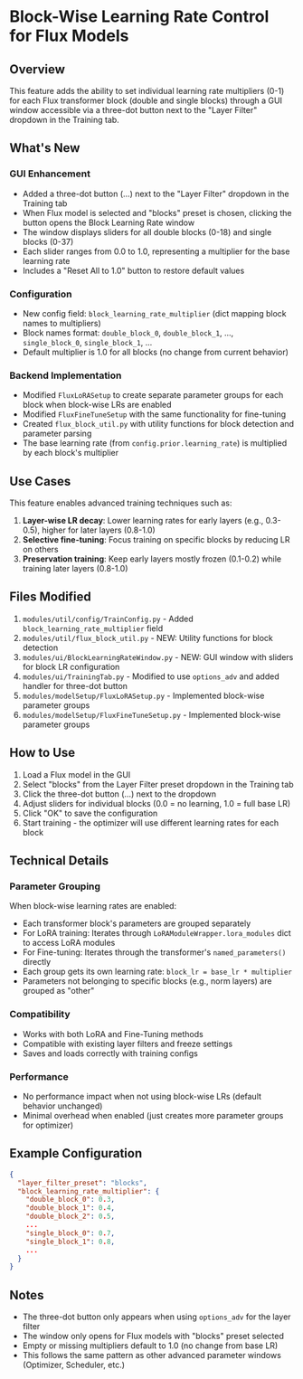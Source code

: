# Block-Wise Learning Rate Control for Flux Models

## Overview

This feature adds the ability to set individual learning rate multipliers (0-1) for each Flux transformer block (double and single blocks) through a GUI window accessible via a three-dot button next to the "Layer Filter" dropdown in the Training tab.

## What's New

### GUI Enhancement

- Added a three-dot button (…) next to the "Layer Filter" dropdown in the Training tab
- When Flux model is selected and "blocks" preset is chosen, clicking the button opens the Block Learning Rate window
- The window displays sliders for all double blocks (0-18) and single blocks (0-37)
- Each slider ranges from 0.0 to 1.0, representing a multiplier for the base learning rate
- Includes a "Reset All to 1.0" button to restore default values

### Configuration

- New config field: `block_learning_rate_multiplier` (dict mapping block names to multipliers)
- Block names format: `double_block_0`, `double_block_1`, ..., `single_block_0`, `single_block_1`, ...
- Default multiplier is 1.0 for all blocks (no change from current behavior)

### Backend Implementation

- Modified `FluxLoRASetup` to create separate parameter groups for each block when block-wise LRs are enabled
- Modified `FluxFineTuneSetup` with the same functionality for fine-tuning
- Created `flux_block_util.py` with utility functions for block detection and parameter parsing
- The base learning rate (from `config.prior.learning_rate`) is multiplied by each block's multiplier

## Use Cases

This feature enables advanced training techniques such as:

1. **Layer-wise LR decay**: Lower learning rates for early layers (e.g., 0.3-0.5), higher for later layers (0.8-1.0)
2. **Selective fine-tuning**: Focus training on specific blocks by reducing LR on others
3. **Preservation training**: Keep early layers mostly frozen (0.1-0.2) while training later layers (0.8-1.0)

## Files Modified

1. `modules/util/config/TrainConfig.py` - Added `block_learning_rate_multiplier` field
2. `modules/util/flux_block_util.py` - NEW: Utility functions for block detection
3. `modules/ui/BlockLearningRateWindow.py` - NEW: GUI window with sliders for block LR configuration
4. `modules/ui/TrainingTab.py` - Modified to use `options_adv` and added handler for three-dot button
5. `modules/modelSetup/FluxLoRASetup.py` - Implemented block-wise parameter groups
6. `modules/modelSetup/FluxFineTuneSetup.py` - Implemented block-wise parameter groups

## How to Use

1. Load a Flux model in the GUI
2. Select "blocks" from the Layer Filter preset dropdown in the Training tab
3. Click the three-dot button (…) next to the dropdown
4. Adjust sliders for individual blocks (0.0 = no learning, 1.0 = full base LR)
5. Click "OK" to save the configuration
6. Start training - the optimizer will use different learning rates for each block

## Technical Details

### Parameter Grouping

When block-wise learning rates are enabled:
- Each transformer block's parameters are grouped separately
- For LoRA training: Iterates through `LoRAModuleWrapper.lora_modules` dict to access LoRA modules
- For Fine-tuning: Iterates through the transformer's `named_parameters()` directly
- Each group gets its own learning rate: `block_lr = base_lr * multiplier`
- Parameters not belonging to specific blocks (e.g., norm layers) are grouped as "other"

### Compatibility

- Works with both LoRA and Fine-Tuning methods
- Compatible with existing layer filters and freeze settings
- Saves and loads correctly with training configs

### Performance

- No performance impact when not using block-wise LRs (default behavior unchanged)
- Minimal overhead when enabled (just creates more parameter groups for optimizer)

## Example Configuration

```json
{
  "layer_filter_preset": "blocks",
  "block_learning_rate_multiplier": {
    "double_block_0": 0.3,
    "double_block_1": 0.4,
    "double_block_2": 0.5,
    ...
    "single_block_0": 0.7,
    "single_block_1": 0.8,
    ...
  }
}
```

## Notes

- The three-dot button only appears when using `options_adv` for the layer filter
- The window only opens for Flux models with "blocks" preset selected
- Empty or missing multipliers default to 1.0 (no change from base LR)
- This follows the same pattern as other advanced parameter windows (Optimizer, Scheduler, etc.)


